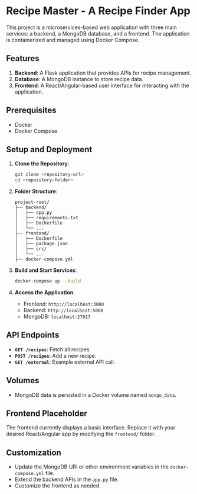 # Recipe Master - A Recipe Finder App

This project is a microservices-based web application with three main services: a backend, a MongoDB database, and a frontend. The application is containerized and managed using Docker Compose.

## Features

1. **Backend**: A Flask application that provides APIs for recipe management.
2. **Database**: A MongoDB instance to store recipe data.
3. **Frontend**: A React/Angular-based user interface for interacting with the application.

## Prerequisites

- Docker
- Docker Compose

## Setup and Deployment

1. **Clone the Repository**:
   ```bash
   git clone <repository-url>
   cd <repository-folder>
   ```

2. **Folder Structure**:
   ```
   project-root/
   ├── backend/
   │   ├── app.py
   │   ├── requirements.txt
   │   ├── Dockerfile
   │   └── ...
   ├── frontend/
   │   ├── Dockerfile
   │   ├── package.json
   │   ├── src/
   │   └── ...
   ├── docker-compose.yml
   ```

3. **Build and Start Services**:
   ```bash
   docker-compose up --build
   ```

4. **Access the Application**:
   - Frontend: `http://localhost:3000`
   - Backend: `http://localhost:5000`
   - MongoDB: `localhost:27017`

## API Endpoints

- **`GET /recipes`**: Fetch all recipes.
- **`POST /recipes`**: Add a new recipe.
- **`GET /external`**: Example external API call.

## Volumes

- MongoDB data is persisted in a Docker volume named `mongo_data`.

## Frontend Placeholder

The frontend currently displays a basic interface. Replace it with your desired React/Angular app by modifying the `frontend/` folder.

## Customization

- Update the MongoDB URI or other environment variables in the `docker-compose.yml` file.
- Extend the backend APIs in the `app.py` file.
- Customize the frontend as needed.


